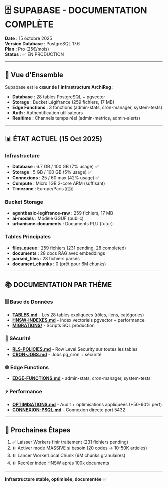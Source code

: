 # 🗄️ SUPABASE - DOCUMENTATION COMPLÈTE

**Date** : 15 octobre 2025  
**Version Database** : PostgreSQL 17.6  
**Plan** : Pro (25€/mois)  
**Status** : ✅ EN PRODUCTION

---

## 🎯 Vue d'Ensemble

Supabase est le **cœur de l'infrastructure ArchiReg** :
- **Database** : 28 tables PostgreSQL + pgvector
- **Storage** : Bucket Légifrance (259 fichiers, 17 MB)
- **Edge Functions** : 3 fonctions (admin-stats, cron-manager, system-tests)
- **Auth** : Authentification utilisateurs
- **Realtime** : Channels temps réel (admin-metrics, admin-alerts)

---

## 📊 ÉTAT ACTUEL (15 Oct 2025)

### Infrastructure
- **Database** : 6.7 GB / 100 GB (7% usage) ✅
- **Storage** : 5 GB / 100 GB (5% usage) ✅
- **Connexions** : 25 / 60 max (42% usage) ✅
- **Compute** : Micro 1GB 2-core ARM (suffisant)
- **Timezone** : Europe/Paris 🇫🇷

### Bucket Storage
- **agentbasic-legifrance-raw** : 259 fichiers, 17 MB
- **ai-models** : Modèle GGUF (public)
- **urbanisme-documents** : Documents PLU (futur)

### Tables Principales
- **files_queue** : 259 fichiers (231 pending, 28 completed)
- **documents** : 28 docs RAG avec embeddings
- **parsed_files** : 28 fichiers parsés
- **document_chunks** : 0 (prêt pour 6M chunks)

---

## 📚 DOCUMENTATION PAR THÈME

### **🗄️ Base de Données**
- [**TABLES.md**](./TABLES.md) - Les 28 tables expliquées (rôles, liens, catégories)
- [**HNSW-INDEXES.md**](./HNSW-INDEXES.md) - Index vectoriels pgvector + performance
- [**MIGRATIONS/**](./MIGRATIONS/) - Scripts SQL production

### **🔐 Sécurité**
- [**RLS-POLICIES.md**](./RLS-POLICIES.md) - Row Level Security sur toutes les tables
- [**CRON-JOBS.md**](./CRON-JOBS.md) - Jobs pg_cron + sécurité

### **🌐 Edge Functions**
- [**EDGE-FUNCTIONS.md**](./EDGE-FUNCTIONS.md) - admin-stats, cron-manager, system-tests

### **⚡ Performance**
- [**OPTIMISATIONS.md**](./OPTIMISATIONS.md) - Audit + optimisations appliquées (+50-60% perf)
- [**CONNEXION-PSQL.md**](./CONNEXION-PSQL.md) - Connexion directe port 5432

---

## 🚀 Prochaines Étapes

1. ✅ Laisser Workers finir traitement (231 fichiers pending)
2. ⏸️ Activer mode MASSIVE si besoin (20 codes → 10-50K articles)
3. ⏸️ Lancer WorkerLocal Chunk (6M chunks granulaires)
4. ⏸️ Recréer index HNSW après 100k documents

---

**Infrastructure stable, optimisée, documentée** ✅

